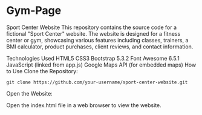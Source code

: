 # Gym-Page

 
Sport Center Website
This repository contains the source code for a fictional "Sport Center" website. The website is designed for a fitness center or gym, showcasing various features including classes, trainers, a BMI calculator, product purchases, client reviews, and contact information.

Technologies Used
HTML5
CSS3
Bootstrap 5.3.2
Font Awesome 6.5.1
JavaScript (linked from app.js)
Google Maps API (for embedded maps)
How to Use
Clone the Repository:

`
git clone https://github.com/your-username/sport-center-website.git
`

Open the Website:

Open the index.html file in a web browser to view the website.

